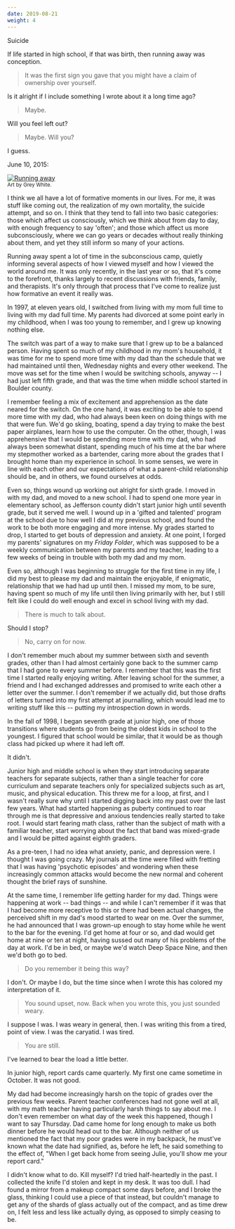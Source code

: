 ```yaml
---
date: 2019-08-21
weight: 4
---
```


<div class="cw">Suicide</div>

If life started in high school, if that was birth, then running away was conception.

> It was the first sign you gave that you might have a claim of ownership over yourself.

Is it alright if I include something I wrote about it a long time ago?

> Maybe.

Will you feel left out?

> Maybe. Will you?

I guess.

June 10, 2015:

[![Running away](https://drab-makyo.com/commissions/by-artist/grey/grey--running-away-small--makyo--G.jpg)](https://drab-makyo.com/commissions/by-artist/grey/grey--running-away-small--makyo--G.jpg)  
<small>Art by Grey White.</small>

<div class="verse">I think we all have a lot of formative moments in our lives. For me, it was stuff like coming out, the realization of my own mortality, the suicide attempt, and so on. I think that they tend to fall into two basic categories: those which affect us consciously, which we think about from day to day, with enough frequency to say 'often'; and those which affect us more subconsciously, where we can go years or decades without really thinking about them, and yet they still inform so many of your actions.

Running away spent a lot of time in the subconscious camp, quietly informing several aspects of how I viewed myself and how I viewed the world around me. It was only recently, in the last year or so, that it's come to the forefront, thanks largely to recent discussions with friends, family, and therapists. It's only through that process that I've come to realize just how formative an event it really was.

In 1997, at eleven years old, I switched from living with my mom full time to living with my dad full time. My parents had divorced at some point early in my childhood, when I was too young to remember, and I grew up knowing nothing else.

The switch was part of a way to make sure that I grew up to be a balanced person. Having spent so much of my childhood in my mom's household, it was time for me to spend more time with my dad than the schedule that we had maintained until then, Wednesday nights and every other weekend. The move was set for the time when I would be switching schools, anyway -- I had just left fifth grade, and that was the time when middle school started in Boulder county.

I remember feeling a mix of excitement and apprehension as the date neared for the switch. On the one hand, it was exciting to be able to spend more time with my dad, who had always been keen on doing things with me that were fun. We'd go skiing, boating, spend a day trying to make the best paper airplanes, learn how to use the computer. On the other, though, I was apprehensive that I would be spending more time with my dad, who had always been somewhat distant, spending much of his time at the bar where my stepmother worked as a bartender, caring more about the grades that I brought home than my experience in school. In some senses, we were in line with each other and our expectations of what a parent-child relationship should be, and in others, we found ourselves at odds.

Even so, things wound up working out alright for sixth grade. I moved in with my dad, and moved to a new school. I had to spend one more year in elementary school, as Jefferson county didn't start junior high until seventh grade, but it served me well. I wound up in a 'gifted and talented' program at the school due to how well I did at my previous school, and found the work to be both more engaging and more intense. My grades started to drop, I started to get bouts of depression and anxiety. At one point, I forged my parents' signatures on my *Friday Folder*, which was supposed to be a weekly communication between my parents and my teacher, leading to a few weeks of being in trouble with both my dad and my mom.

Even so, although I was beginning to struggle for the first time in my life, I did my best to please my dad and maintain the enjoyable, if enigmatic, relationship that we had had up until then. I missed my mom, to be sure, having spent so much of my life until then living primarily with her, but I still felt like I could do well enough and excel in school living with my dad.</div>

> There is much to talk about.

Should I stop?

> No, carry on for now.

<div class="verse">I don't remember much about my summer between sixth and seventh grades, other than I had almost certainly gone back to the summer camp that I had gone to every summer before. I remember that this was the first time I started really enjoying writing. After leaving school for the summer, a friend and I had exchanged addresses and promised to write each other a letter over the summer. I don't remember if we actually did, but those drafts of letters turned into my first attempt at journalling, which would lead me to writing stuff like this -- putting my introspection down in words.

In the fall of 1998, I began seventh grade at junior high, one of those transitions where students go from being the oldest kids in school to the youngest. I figured that school would be similar, that it would be as though class had picked up where it had left off.

It didn't.

Junior high and middle school is when they start introducing separate teachers for separate subjects, rather than a single teacher for core curriculum and separate teachers only for specialized subjects such as art, music, and physical education. This threw me for a loop, at first, and I wasn't really sure why until I started digging back into my past over the last few years. What had started happening as puberty continued to roar through me is that depressive and anxious tendencies really started to take root. I would start fearing math class, rather than the subject of math with a familiar teacher, start worrying about the fact that band was mixed-grade and I would be pitted against eighth graders.

As a pre-teen, I had no idea what anxiety, panic, and depression were. I thought I was going crazy. My journals at the time were filled with fretting that I was having 'psychotic episodes' and wondering when these increasingly common attacks would become the new normal and coherent thought the brief rays of sunshine.

At the same time, I remember life getting harder for my dad. Things were happening at work -- bad things -- and while I can't remember if it was that I had become more receptive to this or there had been actual changes, the perceived shift in my dad's mood started to wear on me. Over the summer, he had announced that I was grown-up enough to stay home while he went to the bar for the evening. I'd get home at four or so, and dad would get home at nine or ten at night, having sussed out many of his problems of the day at work. I'd be in bed, or maybe we'd watch Deep Space Nine, and then we'd both go to bed.</div>

> Do you remember it being this way?

I don't. Or maybe I do, but the time since when I wrote this has colored my interpretation of it.

> You sound upset, now. Back when you wrote this, you just sounded weary.

I suppose I was. I was weary in general, then. I was writing this from a tired, point of view. I was the caryatid. I was tired.

> You are still.

I've learned to bear the load a little better.

<div class="verse">In junior high, report cards came quarterly. My first one came sometime in October. It was not good.

My dad had become increasingly harsh on the topic of grades over the previous few weeks. Parent teacher conferences had not gone well at all, with my math teacher having particularly harsh things to say about me. I don't even remember on what day of the week this happened, though I want to say Thursday. Dad came home for long enough to make us both dinner before he would head out to the bar. Although neither of us mentioned the fact that my poor grades were in my backpack, he must've known what the date had signified, as, before he left, he said something to the effect of, "When I get back home from seeing Julie, you'll show me your report card."

I didn't know what to do. Kill myself? I'd tried half-heartedly in the past. I collected the knife I'd stolen and kept in my desk. It was too dull. I had found a mirror from a makeup compact some days before, and I broke the glass, thinking I could use a piece of that instead, but couldn't manage to get any of the shards of glass actually out of the compact, and as time drew on, I felt less and less like actually dying, as opposed to simply ceasing to be.</div>

